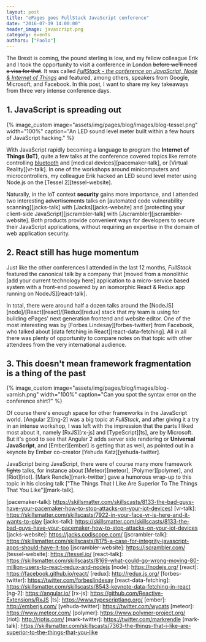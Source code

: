 ```yaml
---
layout: post
title: "ePages goes FullStack JavaScript conference"
date: "2016-07-19 14:00:00"
header_image: javascript.png
category: events
authors: ["Paolo"]
---
```


The Brexit is coming, the pound sterling is low, and my fellow colleague Erik and I took the opportunity to visit a conference in London ~~before we'll need a visa for that~~. It was called [_FullStack - the conference on JavaScript, Node & Internet of Things_][fullstack-website] and featured, among others, speakers from Google, Microsoft, and Facebook.
In this post, I want to share my key takeaways from three very intense conference days.

## 1. JavaScript is spreading out

{% image_custom image="assets/img/pages/blog/images/blog-tessel.png" width="100%" caption="An LED sound level meter built within a few hours of JavaScript hacking." %}

With JavaScript rapidly becoming a language to program the **Internet of Things (IoT)**, quite a few talks at the conference covered topics like remote controlling [bluetooth][bluetooth-talk] and [medical devices][pacemaker-talk], or [Virtual Reality][vr-talk]. In one of the workshops around minicomputers and microcontrollers, my colleague Erik hacked an LED sound level meter using Node.js on the [Tessel 2][tessel-website].

Naturally, in the IoT context **security** gains more importance, and I attended two interesting ~~advertisements~~ talks on [automated code vulnerability scanning][jacks-talk] with [Jacks][jacks-website] and [protecting your client-side JavaScript][jscrambler-talk] with [Jscrambler][jscrambler-website]. Both products provide convenient ways for developers to secure their JavaScript applications, without requiring an expertise in the domain of web application security.

## 2. React still has huge momentum

Just like the other conferences I attended in the last 12 months, _FullStack_ featured the canonical talk by a company that [moved from a monolithic [add your current technology here] application to a micro-service based system with a front-end powered by an isomorphic React & Redux app running on NodeJS][react-talk].

In total, there were around half a dozen talks around the [NodeJS][node]/[React][react]/[Redux][redux] stack that my team is using for building ePages' next generation frontend and website editor. One of the most interesting was by [Forbes Lindesay][forbes-twitter] from Facebook, who talked about [data fetching in React][react-data-fetching]. All in all there was plenty of opportunity to compare notes on that topic with other attendees from the very international audience.

## 3. This doesn't mean framework fragmentation is a thing of the past

{% image_custom image="assets/img/pages/blog/images/blog-varnish.png" width="100%" caption="Can you spot the syntax error on the conference shirt?" %}

Of course there's enough space for other frameworks in the JavaScript world. [Angular 2][ng-2] was a big topic at _FullStack_, and after giving it a try in an intense workshop, I was left with the impression that the parts I liked most about it, namely [RxJS][rx-js] and [TypeScript][ts], are by Microsoft. But it's good to see that Angular 2 adds server side rendering or **Universal JavaScript**, and [Ember][ember] is getting that as well, as pointed out in a keynote by Ember co-creator [Yehuda Katz][yehuda-twitter].

JavaScript being JavaScript, there were of course many more framework ~~fights~~ talks, for instance about [Meteor][meteor], [Polymer][polymer], and [Riot][riot]. [Mark Rendle][mark-twitter] gave a humorous wrap-up to this topic in his closing talk ["The Things That I Like Are Superior To The Things That You Like"][mark-talk].


[fullstack-website]: https://skillsmatter.com/conferences/7278-fullstack-2016-the-conference-on-javascript-node-and-internet-of-things
[bluetooth-talk]: https://skillsmatter.com/skillscasts/8135-bluetooth-for-web-developers-programming-flying-robots-with-javascript
[pacemaker-talk]: https://skillsmatter.com/skillscasts/8133-the-bad-guys-have-your-pacemaker-how-to-stop-attacks-on-your-iot-devices)
[vr-talk]: https://skillsmatter.com/skillscasts/7922-in-your-face-vr-is-here-and-it-wants-to-play
[jacks-talk]: https://skillsmatter.com/skillscasts/8133-the-bad-guys-have-your-pacemaker-how-to-stop-attacks-on-your-iot-devices
[jacks-website]: https://jacks.codiscope.com/
[jscrambler-talk]: https://skillsmatter.com/skillscasts/8175-a-case-for-integrity-javascript-apps-should-have-it-too
[jscrambler-website]: https://jscrambler.com/
[tessel-website]: https://tessel.io/
[react-talk]: https://skillsmatter.com/skillscasts/8169-what-could-go-wrong-moving-80-million-users-to-react-redux-and-nodejs
[node]: https://nodejs.org/
[react]: https://facebook.github.io/react/
[redux]: http://redux.js.org/
[forbes-twitter]: https://twitter.com/forbeslindesay
[react-data-fetching]: https://skillsmatter.com/skillscasts/8543-keynote-data-fetching-in-react
[ng-2]: https://angular.io/
[rx-js]: https://github.com/Reactive-Extensions/RxJS
[ts]: https://www.typescriptlang.org/
[ember]: http://emberjs.com/
[yehuda-twitter]: https://twitter.com/wycats
[meteor]: https://www.meteor.com/
[polymer]: https://www.polymer-project.org/
[riot]: http://riotjs.com/
[mark-twitter]: https://twitter.com/markrendle
[mark-talk]: https://skillsmatter.com/skillscasts/7363-the-things-that-i-like-are-superior-to-the-things-that-you-like
